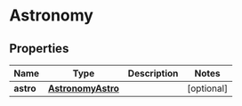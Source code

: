 # Astronomy

## Properties
Name | Type | Description | Notes
------------ | ------------- | ------------- | -------------
**astro** | [**AstronomyAstro**](AstronomyAstro.md) |  |  [optional]
